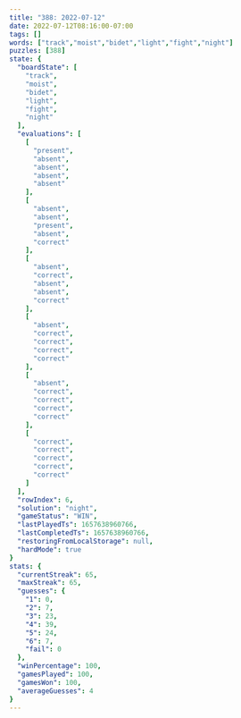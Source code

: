 ```yaml
---
title: "388: 2022-07-12"
date: 2022-07-12T08:16:00-07:00
tags: []
words: ["track","moist","bidet","light","fight","night"]
puzzles: [388]
state: {
  "boardState": [
    "track",
    "moist",
    "bidet",
    "light",
    "fight",
    "night"
  ],
  "evaluations": [
    [
      "present",
      "absent",
      "absent",
      "absent",
      "absent"
    ],
    [
      "absent",
      "absent",
      "present",
      "absent",
      "correct"
    ],
    [
      "absent",
      "correct",
      "absent",
      "absent",
      "correct"
    ],
    [
      "absent",
      "correct",
      "correct",
      "correct",
      "correct"
    ],
    [
      "absent",
      "correct",
      "correct",
      "correct",
      "correct"
    ],
    [
      "correct",
      "correct",
      "correct",
      "correct",
      "correct"
    ]
  ],
  "rowIndex": 6,
  "solution": "night",
  "gameStatus": "WIN",
  "lastPlayedTs": 1657638960766,
  "lastCompletedTs": 1657638960766,
  "restoringFromLocalStorage": null,
  "hardMode": true
}
stats: {
  "currentStreak": 65,
  "maxStreak": 65,
  "guesses": {
    "1": 0,
    "2": 7,
    "3": 23,
    "4": 39,
    "5": 24,
    "6": 7,
    "fail": 0
  },
  "winPercentage": 100,
  "gamesPlayed": 100,
  "gamesWon": 100,
  "averageGuesses": 4
}
---
```


<!-- more -->
